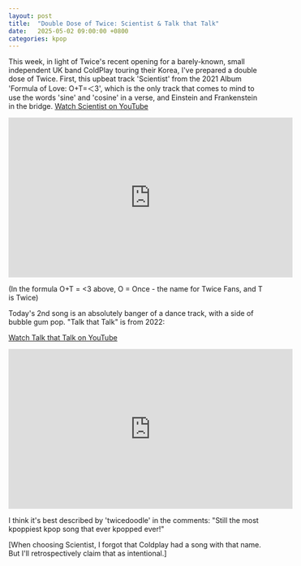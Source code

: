 ```yaml
---
layout: post
title:  "Double Dose of Twice: Scientist & Talk that Talk"
date:   2025-05-02 09:00:00 +0800
categories: kpop
---
```


This week, in light of Twice's recent opening for a barely-known, small independent UK band ColdPlay touring their Korea, I've prepared a double dose of Twice. First, this upbeat track 'Scientist' from the 2021 Album 'Formula of Love: O+T=＜3', which is the only track that comes to mind to use the words 'sine' and 'cosine' in a verse, and Einstein and Frankenstein in the bridge. <a href="https://www.youtube.com/watch?v=vPwaXytZcgI">Watch Scientist on YouTube</a>

<iframe width="560" height="315" src="https://www.youtube.com/embed/vPwaXytZcgI" title="YouTube video player" frameborder="0" allowfullscreen></iframe>

(In the formula O+T = &lt;3 above, O = Once - the name for Twice Fans, and T is Twice)

Today's 2nd song is an absolutely banger of a dance track, with a side of bubble gum pop. "Talk that Talk" is from 2022:

<a href="https://www.youtube.com/watch?v=k6jqx9kZgPM">Watch Talk that Talk on YouTube</a>

<iframe width="560" height="315" src="https://www.youtube.com/embed/k6jqx9kZgPM" title="YouTube video player" frameborder="0" allowfullscreen></iframe>

I think it's best described by 'twicedoodle' in the comments: "Still the most kpoppiest kpop song that ever kpopped ever!"

[When choosing Scientist, I forgot that Coldplay had a song with that name. But I'll retrospectively  claim that as intentional.]
